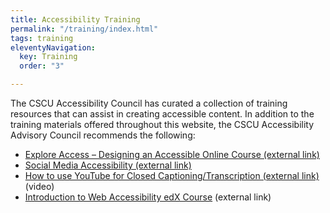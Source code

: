 ```yaml
---
title: Accessibility Training
permalink: "/training/index.html"
tags: training
eleventyNavigation:
  key: Training
  order: "3"

---
```

The CSCU Accessibility Council has curated a collection of training resources that can assist in creating accessible content. In addition to the training materials offered throughout this website, the CSCU Accessibility Advisory Council recommends the following:

* [Explore Access – Designing an Accessible Online Course (external link)](https://exploreaccess.org/accessible-online-course/)
* [Social Media Accessibility (external link)](https://usability.yale.edu/web-accessibility/articles/social-media)
* [How to use YouTube for Closed Captioning/Transcription (external link)](https://www.youtube.com/watch?v=aojOis5xk3c&feature=youtu.be) (video)
* [Introduction to Web Accessibility edX Course](https://www.edx.org/course/web-accessibility-introduction) (external link)